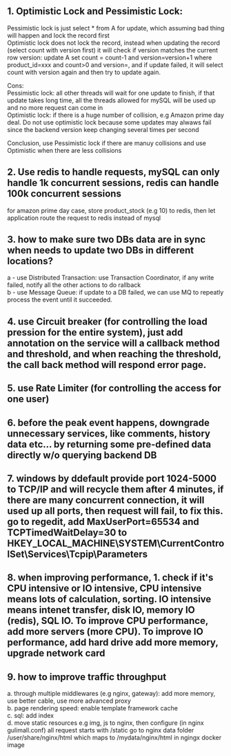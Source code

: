## 1. Optimistic Lock and Pessimistic Lock:
Pessimistic lock is just select * from A for update, which assuming bad thing will happen and lock the record first  
Optimistic lock does not lock the record, instead when updating the record (select count with version first) it will check if version matches the current row version: update A set count = count-1 and version=version+1 where product_id=xxx and count>0 and version=<selected version>, and if update failed, it will select count with version again and then try to update again.
  
Cons:  
Pessimistic lock: all other threads will wait for one update to finish, if that update takes long time, all the threads allowed for mySQL will be used up and no more request can come in  
Optimistic lock: if there is a huge number of collision, e.g Amazon prime day deal. Do not use optimistic lock because some updates may alwaws fail since the backend version keep changing several times per second

Conclusion, use Pessimistic lock if there are manuy collisions and use Optimistic when there are less collisions

## 2. Use redis to handle requests, mySQL can only handle 1k concurrent sessions, redis can handle 100k concurrent sessions  
for amazon prime day case, store product_stock (e.g 10) to redis, then let application route the request to redis instead of mysql

## 3. how to make sure two DBs data are in sync when needs to update two DBs in different locations?   
  a - use Distributed Transaction: use Transaction Coordinator, if any write failed, notify all the other actions to do rallback  
  b - use Message Queue: if update to a DB failed, we can use MQ to repeatly process the event until it succeeded. 
  
## 4. use Circuit breaker (for controlling the load pression for the entire system), just add annotation on the service will a callback method and threshold, and when reaching the threshold, the call back method will respond error page.

## 5. use Rate Limiter (for controlling the access for one user)

## 6. before the peak event happens, downgrade unnecessary services, like comments, history data etc...  by returning some pre-defined data directly w/o querying backend DB

## 7. windows by ddefault provide port 1024-5000 to TCP/IP and will recycle them after 4 minutes, if there are many concurrent connection, it will used up all ports, then request will fail, to fix this. go to regedit, add MaxUserPort=65534 and TCPTimedWaitDelay=30 to HKEY_LOCAL_MACHINE\SYSTEM\CurrentControlSet\Services\Tcpip\Parameters

## 8. when improving performance, 1. check if it's CPU intensive or IO intensive, CPU intensive means lots of calculation, sorting. IO intensive means intenet transfer, disk IO, memory IO (redis), SQL IO. To improve CPU performance, add more servers (more CPU). To improve IO performance, add hard drive add more memory, upgrade network card

## 9. how to improve traffic throughput 

a. through multiple middlewares (e.g nginx, gateway): add more memory, use better cable, use more advanced proxy  
b. page rendering speed: enable template framework cache  
c. sql: add index  
d. move static resources e.g img, js to nginx, then configure (in nginx gulimall.conf) all request starts with /static go to nginx data folder /user/share/nginx/html which maps to /mydata/nginx/html in ngingx docker image
